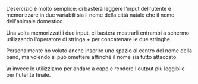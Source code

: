 L'esercizio è molto semplice: ci basterà leggere l'input dell'utente e memorizzare in due variabili sia il nome della città natale che il nome dell'animale domestico.

Una volta memorizzati i due input, ci basterà mostrarli entrambi a schermo utilizzando l'operatore di stringa + per concatenare le due stringhe.

Personalmente ho voluto anche inserire uno spazio al centro del nome della band, ma volendo si può omettere affinché il nome sia tutto attaccato.

\n invece lo utilizziamo per andare a capo e rendere l'output più leggibile per l'utente finale.
